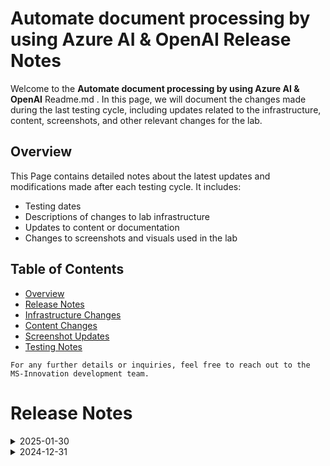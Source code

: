 # Automate document processing by using Azure AI & OpenAI Release Notes

Welcome to the **Automate document processing by using Azure AI & OpenAI** Readme.md . In this page, we will document the changes made during the last testing cycle, including updates related to the infrastructure, content, screenshots, and other relevant changes for the lab.

## Overview

This Page contains detailed notes about the latest updates and modifications made after each testing cycle. It includes:

- Testing dates
- Descriptions of changes to lab infrastructure
- Updates to content or documentation
- Changes to screenshots and visuals used in the lab

## Table of Contents

- [Overview](#overview)
- [Release Notes](#release-notes)
- [Infrastructure Changes](#infrastructure-changes)
- [Content Changes](#content-changes)
- [Screenshot Updates](#screenshot-updates)
- [Testing Notes](#testing-notes)

`For any further details or inquiries, feel free to reach out to the MS-Innovation development team.`

# Release Notes

<details>
  <summary>2025-01-30</summary>

## Release Notes

In this section, we will track and list each change introduced in the latest release:

### [Release Date: 2025-01-30]

- **Change**: Minor UI Changes and instructions updated.
- **Testing Date**: 2025-01-30

## Infrastructure Changes

NA

## Content Changes

- **Change**: Minor UI Changes and instructions updated.

## Screenshot Updates

- **Change**: Updated the screenshots as per the latest UI changes.

## Testing Notes

- **Testing Date**: 2025-01-30
- **Tested Features**: ARM templates, VM shadow, Validations.
- **Issues Found**: NA
- **Resolved Issues**: NA

---

`For any further details or inquiries, feel free to reach out to the MS-Innovation development team.`

</details>

<details>
  <summary>2024-12-31</summary>

## Release Notes

In this section, we will track and list each change introduced in the latest release:

### [Release Date: 2024-12-31]

- **Change**: Minor Updates
- **Testing Date**: 2024-12-31
- **Notes**: Any additional information or context related to the change.

## Infrastructure Changes

NA

## Content Changes

- **Change**: Minor UI Changes and instructions updated.
  - Minor Updates 

    - **Azure OpenAI Studio Enhancements**  
      - Updated references to **Azure OpenAI Studio** to the rebranded **Azure AI Foundry Portal** for consistency with the latest updates.  
      - Revised the lab guide screenshots to reflect the new Azure OpenAI logo, aligning with the updated UI.  

    - **Cognitive Search Update**  
      - Renamed **Cognitive Search** to **AI Search** across all relevant sections to match the new terminology.

    - **Lab 02: Utilize Your Data Set Using OpenAI**  
      - **Task 2: Upload Your Own Data**  
        - Added a workaround **NOTE** to address potential **CORS-related issues**, ensuring smoother data upload experiences.  
      - **Task 3: Interact with Azure OpenAI ChatGPT LLM Using Your Own Data**  
        - Included a workaround **NOTE** to resolve issues users might encounter while using the Webapp, enhancing usability and troubleshooting clarity.

## Screenshot Updates

- **Change**: Updated the screenshots as per the latest UI changes.

## Testing Notes

- **Testing Date**: 2024-12-31
- **Tested Features**: ARM templates, VM shadow, Validations.
- **Issues Found**: NA
- **Resolved Issues**: NA

---


### Release Notes  

- Minor Updates 

  - **Azure OpenAI Studio Enhancements**  
    - Updated references to **Azure OpenAI Studio** to the rebranded **Azure AI Foundry Portal** for consistency with the latest updates.  
    - Revised the lab guide screenshots to reflect the new Azure OpenAI logo, aligning with the updated UI.  

  - **Cognitive Search Update**  
    - Renamed **Cognitive Search** to **AI Search** across all relevant sections to match the new terminology.

  - **Lab 02: Utilize Your Data Set Using OpenAI**  
    - **Task 2: Upload Your Own Data**  
      - Added a workaround **NOTE** to address potential **CORS-related issues**, ensuring smoother data upload experiences.  
    - **Task 3: Interact with Azure OpenAI ChatGPT LLM Using Your Own Data**  
      - Included a workaround **NOTE** to resolve issues users might encounter while using the Webapp, enhancing usability and troubleshooting clarity.
</details>
